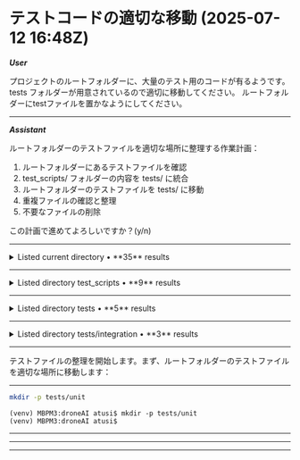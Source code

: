 <!-- Generated by SpecStory -->

# テストコードの適切な移動 (2025-07-12 16:48Z)

_**User**_

プロジェクトのルートフォルダーに、大量のテスト用のコードが有るようです。
tests フォルダーが用意されているので適切に移動してください。
ルートフォルダーにtestファイルを置かなようにしてください。

---

_**Assistant**_

ルートフォルダーのテストファイルを適切な場所に整理する作業計画：

1. ルートフォルダーにあるテストファイルを確認
2. test_scripts/ フォルダーの内容を tests/ に統合
3. ルートフォルダーのテストファイルを tests/ に移動
4. 重複ファイルの確認と整理
5. 不要なファイルの削除

この計画で進めてよろしいですか？(y/n)

---

<details>
            <summary>Listed current directory • **35** results</summary>
        
| Name |
|-------|
| 📁 `.git` |
| 📁 `src` |
| 📄 `recording_20250713_014607.wav` |
| 📄 `recording_20250713_014530.wav` |
| 📄 `recording_20250713_014435.wav` |
| 📄 `recording_20250713_014114.wav` |
| 📄 `recording_20250713_014015.wav` |
| 📄 `recording_20250713_013439.wav` |
| 📄 `.env` |
| 📁 `.claude` |
| 📁 `test_scripts` |
| 📁 `docs` |
| 📁 `scripts` |
| 📁 `tests` |
| 📁 `logs` |
| 📄 `vibe_logger_test_report.md` |
| 📄 `analyze_sample_log.py` |
| 📄 `log_test_report.md` |
| 📄 `minimal_test.py` |
| 📄 `test_logger_output.py` |
| 📄 `simple_logger_test.py` |
| 📄 `run_test.py` |
| 📄 `test_main_app.py` |
| 📄 `test_final_logger.py` |
| 📄 `fix_logger_calls.py` |
| 📄 `test_logger_integration.py` |
| 📄 `test_simple_vibe_logger.py` |
| 📄 `requirements.txt` |
| 📄 `test_vibe_logger.py` |
| 📄 `CLAUDE.md` |
| 📁 `venv` |
| 📄 `README.md` |
| 📄 `.gitignore` |
| 📄 `.env.example` |
| 📁 `.specstory` |

</details>

---

<details>
            <summary>Listed directory test_scripts • **9** results</summary>
        
| Name |
|-------|
| 📄 `README.md` |
| 📄 `run_test.py` |
| 📄 `simple_logger_test.py` |
| 📄 `minimal_test.py` |
| 📄 `test_logger_output.py` |
| 📄 `test_final_logger.py` |
| 📄 `test_simple_vibe_logger.py` |
| 📄 `test_vibe_logger.py` |
| 📄 `__init__.py` |

</details>

---

<details>
            <summary>Listed directory tests • **5** results</summary>
        
| Name |
|-------|
| 📁 `integration` |
| 📄 `test_processors.py` |
| 📄 `test_audio_recording.py` |
| 📄 `conftest.py` |
| 📄 `__init__.py` |

</details>

---

<details>
            <summary>Listed directory tests/integration • **3** results</summary>
        
| Name |
|-------|
| 📄 `test_logger_integration.py` |
| 📄 `test_main_app.py` |
| 📄 `__init__.py` |

</details>

---

テストファイルの整理を開始します。まず、ルートフォルダーのテストファイルを適切な場所に移動します：

---

```bash
mkdir -p tests/unit
```

```
(venv) MBPM3:droneAI atusi$ mkdir -p tests/unit
(venv) MBPM3:droneAI atusi$
```

---



---



---

